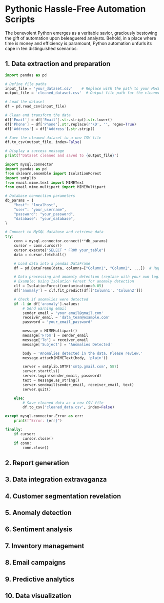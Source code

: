 # Pythonic Hassle-Free Automation Scripts

The benevolent Python emerges as a veritable savior, graciously bestowing the gift of automation upon beleaguered analysts. Behold, in a place where time is money and efficiency is paramount, Python automation unfurls its cape in ten distinguished scenarios:

## 1. Data extraction and preparation

```python
import pandas as pd

# Define file paths
input_file = 'your_dataset.csv'    # Replace with the path to your Mockaroo dataset
output_file = 'cleaned_dataset.csv'  # Output file path for the cleaned dataset

# Load the dataset
df = pd.read_csv(input_file)

# Clean and transform the data
df['Email'] = df['Email'].str.strip().str.lower()
df['Phone'] = df['Phone'].str.replace(r'\D', '', regex=True)
df['Address'] = df['Address'].str.strip()

# Save the cleaned dataset to a new CSV file
df.to_csv(output_file, index=False)

# Display a success message
print(f"Dataset cleaned and saved to {output_file}")
```

```python
import mysql.connector
import pandas as pd
from sklearn.ensemble import IsolationForest
import smtplib
from email.mime.text import MIMEText
from email.mime.multipart import MIMEMultipart

# Database connection parameters
db_params = {
    "host": "localhost",
    "user": "your_username",
    "password": "your_password",
    "database": "your_database",
}

# Connect to MySQL database and retrieve data
try:
    conn = mysql.connector.connect(**db_params)
    cursor = conn.cursor()
    cursor.execute("SELECT * FROM your_table")
    data = cursor.fetchall()

    # Load data into a pandas DataFrame
    df = pd.DataFrame(data, columns=["Column1", "Column2", ...])  # Replace with actual column names

    # Data processing and anomaly detection (replace with your own logic)
    # Example: Using Isolation Forest for anomaly detection
    clf = IsolationForest(contamination=0.05)
    df['anomaly'] = clf.fit_predict(df[['Column1', 'Column2']])

    # Check if anomalies were detected
    if -1 in df['anomaly'].values:
        # Send warning email
        sender_email = 'your_email@gmail.com'
        receiver_email = 'data_team@example.com'
        password = 'your_email_password'

        message = MIMEMultipart()
        message['From'] = sender_email
        message['To'] = receiver_email
        message['Subject'] = 'Anomalies Detected'

        body = 'Anomalies detected in the data. Please review.'
        message.attach(MIMEText(body, 'plain'))

        server = smtplib.SMTP('smtp.gmail.com', 587)
        server.starttls()
        server.login(sender_email, password)
        text = message.as_string()
        server.sendmail(sender_email, receiver_email, text)
        server.quit()

    else:
        # Save cleaned data as a new CSV file
        df.to_csv('cleaned_data.csv', index=False)

except mysql.connector.Error as err:
    print(f"Error: {err}")

finally:
    if cursor:
        cursor.close()
    if conn:
        conn.close()
```

## 2. Report generation

## 3. Data integration extravaganza

## 4. Customer segmentation revelation

## 5. Anomaly detection

## 6. Sentiment analysis

## 7. Inventory management

## 8. Email campaigns

## 9. Predictive analytics

## 10. Data visualization
